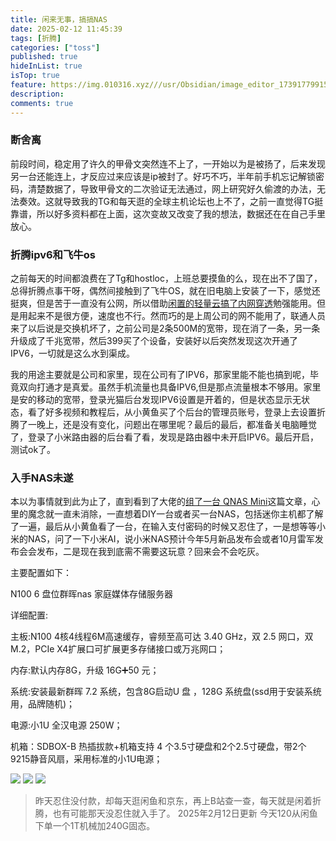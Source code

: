 ```yaml
---
title: 闲来无事，搞搞NAS
date: 2025-02-12 11:45:39
tags: [折腾]
categories: ["toss"]   
published: true
hideInList: true
isTop: true
feature: https://img.010316.xyz///usr/Obsidian/image_editor_1739177991590.jpg
description: 
comments: true
---
```



### 断舍离
前段时间，稳定用了许久的甲骨文突然连不上了，一开始以为是被扬了，后来发现另一台还能连上，才反应过来应该是ip被封了。好巧不巧，半年前手机忘记解锁密码，清楚数据了，导致甲骨文的二次验证无法通过，网上研究好久偷渡的办法，无法奏效。这就导致我的TG和每天逛的全球主机论坛也上不了，之前一直觉得TG挺靠谱，所以好多资料都在上面，这次变故又改变了我的想法，数据还在在自己手里放心。
### 折腾ipv6和飞牛os
之前每天的时间都浪费在了Tg和hostloc，上班总要摸鱼的么，现在出不了国了，总得折腾点事干呀，偶然间接触到了飞牛OS，就在旧电脑上安装了一下，感觉还挺爽，但是苦于一直没有公网，所以借助[闲置的轻量云搞了内网穿透](https://memos.4op.top/m/abKgpRScbc7hU8xs3x5jEA)勉强能用。但是用起来不是很方便，速度也不行。然而巧的是上周公司的网不能用了，联通人员来了以后说是交换机坏了，之前公司是2条500M的宽带，现在消了一条，另一条升级成了千兆宽带，然后399买了个设备，安装好以后突然发现这次开通了IPV6，一切就是这么水到渠成。

我的用途主要就是公司和家里，现在公司有了IPV6，那家里能不能也搞到呢，毕竟双向打通才是真爱。虽然手机流量也具备IPV6,但是那点流量根本不够用。家里是安的移动的宽带，登录光猫后台发现IPV6设置是开着的，但是状态显示无状态，看了好多视频和教程后，从小黄鱼买了个后台的管理员账号，登录上去设置折腾了一晚上，还是没有变化，问题出在哪里呢？最后的最后，都准备关电脑睡觉了，登录了小米路由器的后台看了看，发现是路由器中未开启IPV6。最后开启，测试ok了。

### 入手NAS未遂
本以为事情就到此为止了，直到看到了大佬的[组了一台 QNAS Mini](https://nuoea.com/hi-qnas-mini/)这篇文章，心里的魔念就一直未消除，一直想着DIY一台或者买一台NAS，包括迷你主机都了解了一遍，最后从小黄鱼看了一台，在输入支付密码的时候又忍住了，一是想等等小米的NAS，问了一下小米AI，说小米NAS预计今年5月新品发布会或者10月雷军发布会会发布，二是现在我到底需不需要这玩意？回来会不会吃灰。

主要配置如下：

N100  6 盘位群晖nas 家庭媒体存储服务器 

详细配置:

主板:N100 4核4线程6M高速缓存，睿频至高可达 3.40 GHz，双 2.5 网口，双M.2，PCIe X4扩展口可扩展更多存储接口或万兆网口；

内存:默认内存8G，升级 16G➕50 元；

系统:安装最新群晖 7.2 系统，包含8G启动U 盘 ，128G 系统盘(ssd用于安装系统用，品牌随机)；

电源:小1U 全汉电源 250W；

机箱：SDBOX-B 热插拔款+机箱支持 4 个3.5寸硬盘和2个2.5寸硬盘，带2个9215静音风扇，采用标准的小1U电源；

![](https://img.010316.xyz///usr/Obsidian/image_editor_1739177991590.jpg)
![](https://img.010316.xyz///usr/Obsidian/image_editor_1739178177916.jpg)
![](https://img.010316.xyz///usr/Obsidian/image_editor_1739178180210.jpg)

> 昨天忍住没付款，却每天逛闲鱼和京东，再上B站查一查，每天就是闲着折腾，也有可能那天没忍住就入手了。
> 2025年2月12日更新 今天120从闲鱼下单一个1T机械加240G固态。